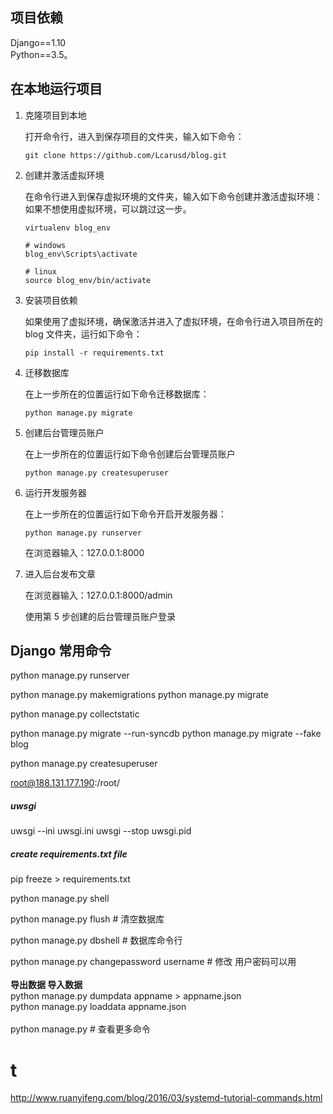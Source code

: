 ## 项目依赖

Django==1.10
<br>
Python==3.5。

## 在本地运行项目

1. 克隆项目到本地

   打开命令行，进入到保存项目的文件夹，输入如下命令：

   ```
   git clone https://github.com/Lcarusd/blog.git
   ```

2. 创建并激活虚拟环境

   在命令行进入到保存虚拟环境的文件夹，输入如下命令创建并激活虚拟环境：
   如果不想使用虚拟环境，可以跳过这一步。

   ```
   virtualenv blog_env

   # windows
   blog_env\Scripts\activate

   # linux
   source blog_env/bin/activate
   ```

3. 安装项目依赖

   如果使用了虚拟环境，确保激活并进入了虚拟环境，在命令行进入项目所在的 blog 文件夹，运行如下命令：

   ```
   pip install -r requirements.txt
   ```

4. 迁移数据库

   在上一步所在的位置运行如下命令迁移数据库：

   ```
   python manage.py migrate
   ```

5. 创建后台管理员账户

   在上一步所在的位置运行如下命令创建后台管理员账户

   ```
   python manage.py createsuperuser
   ```

6. 运行开发服务器

   在上一步所在的位置运行如下命令开启开发服务器：

   ```
   python manage.py runserver
   ```

   在浏览器输入：127.0.0.1:8000

7. 进入后台发布文章

   在浏览器输入：127.0.0.1:8000/admin

   使用第 5 步创建的后台管理员账户登录


## Django 常用命令
python manage.py runserver

python manage.py makemigrations
python manage.py migrate

python manage.py collectstatic

python manage.py migrate --run-syncdb
python manage.py migrate --fake blog

python manage.py createsuperuser

root@188.131.177.190:/root/



##### uwsgi
uwsgi --ini uwsgi.ini 
uwsgi --stop uwsgi.pid

##### create requirements.txt file
pip freeze > requirements.txt

python manage.py shell

python manage.py flush # 清空数据库

python manage.py dbshell # 数据库命令行

python manage.py changepassword username # 修改 用户密码可以用
<br>
<br>
**导出数据 导入数据**<br>
python manage.py dumpdata appname > appname.json
<br>
python manage.py loaddata appname.json 
<br>
<br>
python manage.py # 查看更多命令

# t
http://www.ruanyifeng.com/blog/2016/03/systemd-tutorial-commands.html
